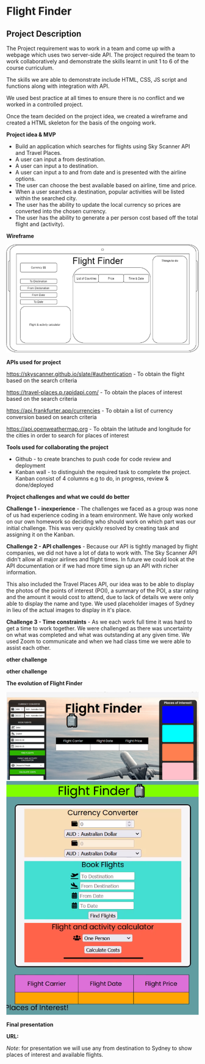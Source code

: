 # Flight Finder

## Project Description

The Project requirement was to work in a team and come up with a webpage which uses two server-side API. The project required the team to work collaboratively and demonstrate the skills learnt in unit 1 to 6 of the course curriculum.

The skills we are able to demonstrate include HTML, CSS, JS script and functions along with integration with API.

We used best practice at all times to ensure there is no conflict and we worked in a controlled project. 

Once the team decided on the project idea, we created a wireframe and created a HTML skeleton for the basis of the ongoing work.

**Project idea & MVP**

* Build an application which searches for flights using Sky Scanner API and Travel Places.
* A user can input a from destination.
* A user can input a to destination.
* A user can input a to and from date and is presented with the airline options.
* The user can choose the best available based on airline, time and price.
* When a user searches a destination, popular activities will be listed within the searched city.
* The user has the ability to update the local currency so prices are converted into the chosen currency.
* The user has the ability to generate a per person cost based off the total flight and (activity).


**Wireframe**

![flightFinder](flightFinder.png)


**APIs used for project**

https://skyscanner.github.io/slate/#authentication - To obtain the flight based on the search criteria

https://travel-places.p.rapidapi.com/ - To obtain the places of interest based on the search criteria

https://api.frankfurter.app/currencies  - To obtain a list of currency conversion based on search criteria

https://api.openweathermap.org - To obtain the latitude and longitude for the cities in order to search for places of interest


**Tools used for collaborating the project**

* Github - to create branches to push code for code review and deployment
* Kanban wall - to distinguish the required task to complete the project. Kanban consist of 4 columns e.g to do, in progress, review & done/deployed

**Project challenges and what we could do better**

**Challenge 1 - inexperience** - The challenges we faced as a group was none of us had experience coding in a team environment. We have only worked on our own homework so deciding who should work on which part was our initial challenge. This was very quickly resolved by creating task and assigning it on the Kanban.

**Challenge 2 - API challenges** - Because our API is tightly managed by flight companies, we did not have a lot of data to work with. The Sky Scanner API didn't allow all major airlines and flight times. In future we could look at the API documentation or if we had more time sign up an API with richer information.

This also included the Travel Places API, our idea was to be able to display the photos of the points of interest (POI), a summary of the POI, a star rating and the amount it would cost to attend, due to lack of details we were only able to display the name and type. We used placeholder images of Sydney in lieu of the actual images to display in it's place. 

**Challenge 3 - Time constraints** - As we each work full time it was hard to get a time to work together. We were challenged as there was uncertainty on what was completed and what was outstanding at any given time. 
We used Zoom to communicate and when we had class time we were able to assist each other.

**other challenge**

**other challenge**


**The evolution of Flight Finder**

![flightFinder](take1.png) ![flightFinder](take2.png)


**Final presentation**

**URL:** 

*Note*: for presentation we will use any from destination to Sydney to show places of interest and available flights.

